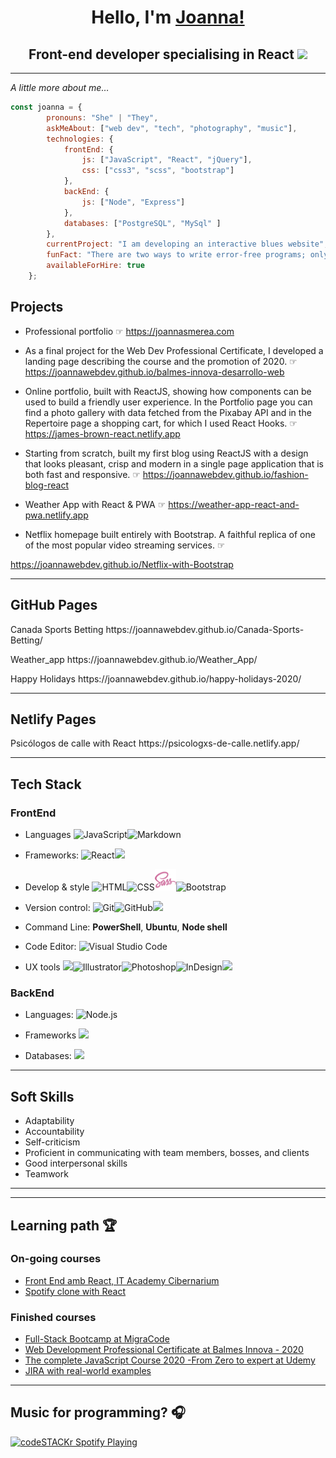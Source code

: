 <h1 align='center'>Hello, I'm <a href="https://joannasmerea.com/"> Joanna!</a></h1>
<h2 align='center' style='text-transform:italic;'>Front-end developer specialising in React&nbsp;<img src="https://media.giphy.com/media/WUlplcMpOCEmTGBtBW/giphy.gif" width="30"></h2>

---
*A little more about me…*

```js
const joanna = {   
        pronouns: "She" | "They",
        askMeAbout: ["web dev", "tech", "photography", "music"],
        technologies: {
            frontEnd: {
                js: ["JavaScript", "React", "jQuery"],
                css: ["css3", "scss", "bootstrap"]
            },
            backEnd: {
                js: ["Node", "Express"]
            },
            databases: ["PostgreSQL", "MySql" ]
        },
        currentProject: "I am developing an interactive blues website",
        funFact: "There are two ways to write error-free programs; only the third one works",
        availableForHire: true
    };
```



## Projects
* <p>Professional portfolio &#9758; <a href="https://joannasmerea.com" title="Professional portfolio" target="_blank">https://joannasmerea.com</a></p>
* <p>As a final project for the Web Dev Professional Certificate, I developed a landing page describing the course and the promotion of 2020. &#9758; <a href="https://joannawebdev.github.io/balmes-innova-desarrollo-web/" title="Balmes Innova Curso desarrollo web" target="_blank">https://joannawebdev.github.io/balmes-innova-desarrollo-web</a></p>
* <p>Online portfolio, built with ReactJS, showing how components can be used to build a friendly user experience. In the Portfolio page you can find a photo gallery with data fetched from the Pixabay API and in the Repertoire page a shopping cart, for which I used React Hooks. &#9758; <a href="https://james-brown-react.netlify.app/" title="James Brown -React" target="_blank">https://james-brown-react.netlify.app</a></p>
* <p>Starting from scratch, built my first blog using ReactJS with a design that looks pleasant, crisp and modern in a single page application that is both fast and responsive. &#9758; <a href="https://joannawebdev.github.io/fashion-blog-react/" title="Fashion Blog with React" target="_blank">https://joannawebdev.github.io/fashion-blog-react</a></p>   
* <p>Weather App with React & PWA &#9758; <a href="https://weather-app-react-and-pwa.netlify.app/" title="Weather App with React" target="_blank">https://weather-app-react-and-pwa.netlify.app</a></p>
* <p>Netflix homepage built entirely with Bootstrap. A faithful replica of one of the most popular video streaming services. &#9758; <a href="https://joannawebdev.github.io/Netflix-with-Bootstrap/" title="Netflix landpage with Bootstrap" target="_blank">
https://joannawebdev.github.io/Netflix-with-Bootstrap</a></p>



______
## **GitHub Pages**
<p>Canada Sports Betting https://joannawebdev.github.io/Canada-Sports-Betting/</p>
<p>Weather_app https://joannawebdev.github.io/Weather_App/</p>
<p>Happy Holidays https://joannawebdev.github.io/happy-holidays-2020/</p>


______
## **Netlify Pages**
<p>Psicólogos de calle with React https://psicologxs-de-calle.netlify.app/ </p>

______
## **Tech Stack**


### **FrontEnd**

* Languages <img src="https://img.shields.io/badge/-JavaScript-333333?style=flat&amp;logo=javascript" alt="JavaScript"><img src="https://img.shields.io/badge/-Markdown-333333?style=flat&amp;logo=markdown" alt="Markdown">


* Frameworks: <img src="https://img.shields.io/badge/-React-333333?style=flat&amp;logo=react" alt="React"><img src="https://img.shields.io/badge/jquery%20-%230769AD.svg?&style=for-the-badge&logo=jquery&logoColor=white" style="height:20px"/>

* Develop & style <img src="https://img.shields.io/badge/-HTML-333333?style=flat&amp;logo=HTML5" alt="HTML"><img src="https://img.shields.io/badge/-CSS-333333?style=flat&amp;logo=CSS3&amp;logoColor=1572B6" alt="CSS"><img src="https://raw.githubusercontent.com/github/explore/80688e429a7d4ef2fca1e82350fe8e3517d3494d/topics/sass/sass.png" width="34" height="34" class="d-block rounded-1 mr-3 flex-shrink-0" alt="SASS logo"><img src="https://img.shields.io/badge/-Bootstrap-333333?style=flat&amp;logo=bootstrap&amp;logoColor=563D7C" alt="Bootstrap">

* Version control: <img src="https://img.shields.io/badge/-Git-333333?style=flat&amp;logo=git" alt="Git"><img src="https://img.shields.io/badge/-GitHub-333333?style=flat&amp;logo=github" alt="GitHub"><img src="https://img.shields.io/badge/gitlab%20-%23181717.svg?&style=for-the-badge&logo=gitlab&logoColor=white" style="height:20px"/>

* Command Line: **PowerShell**, **Ubuntu**, **Node shell**

* Code Editor: <img src="https://img.shields.io/badge/-Visual%20Studio%20Code-333333?style=flat&amp;logo=visual-studio-code&amp;logoColor=007ACC" alt="Visual Studio Code">
* UX tools <img src="https://img.shields.io/badge/adobe%20xd%20-%23FF26BE.svg?&style=for-the-badge&logo=adobe%20xd&logoColor=white" style="height:20px"/><img src="https://img.shields.io/badge/-Illustrator-333333?style=flat&amp;logo=adobe-illustrator" alt="Illustrator"><img src="https://img.shields.io/badge/-Photoshop-333333?style=flat&amp;logo=adobe-photoshop" alt="Photoshop"><img src="https://img.shields.io/badge/-InDesign-333333?style=flat&amp;logo=adobe-indesign" alt="InDesign"><img src="https://img.shields.io/badge/figma%20-%23F24E1E.svg?&style=for-the-badge&logo=figma&logoColor=white" style="height:20px"/>


### **BackEnd**

* Languages: <img src="https://img.shields.io/badge/-Node.js-333333?style=flat&amp;logo=node.js" alt="Node.js" >

* Frameworks <img src="https://camo.githubusercontent.com/87d8d88ac087f77c5b56509373a2dd49e5439722d7ad59c3f39a577907053152/68747470733a2f2f696d672e736869656c64732e696f2f62616467652f657870726573732e6a732532302d2532333430346435392e7376673f267374796c653d666f722d7468652d6261646765" data-canonical-src="https://img.shields.io/badge/express.js%20-%23404d59.svg?&amp;style=for-the-badge" style="height:20px">

* Databases: <img src="https://img.shields.io/badge/postgres-%23316192.svg?&style=for-the-badge&logo=postgresql&logoColor=white" style="height:20px"/>
______
## Soft Skills
* Adaptability
* Accountability
* Self-criticism
* Proficient in communicating with team members, bosses, and clients
* Good interpersonal skills
* Teamwork
______

______
## Learning path 🏆
### On-going courses
* <a href="https://cibernarium.barcelonactiva.cat/web/guest/ficha-actividad?activityId=1018336">Front End amb React, IT Academy Cibernarium</a>
* <a href="https://www.udemy.com/course/electron-js-y-react-js-creando-un-spotify/">Spotify clone with React</a>


### Finished courses
* <a href="https://migracode.openculturalcenter.org/course/">Full-Stack Bootcamp at MigraCode</a>
* <a href="https://www.balmesinnova.com/cursos/confeccion-publicacion-paginas-web/">Web Development Professional Certificate at Balmes Innova - 2020</a>
* <a href="https://www.udemy.com/course/the-complete-javascript-course/"> The complete JavaScript Course 2020 -From Zero to expert at Udemy </a>
* <a href="https://www.udemy.com/course/the-complete-guide-to-jira-with-real-world-examples/">JIRA with real-world examples</a>

______
## **Music for programming?** 🎧
<p><a href="https://youtu.be/M5QY2_8704o" rel="nofollow"><img src="https://camo.githubusercontent.com/114599f102866afdf7625dbd3362fa19b82e74d7746a49716fc8879df93b5077/68747470733a2f2f6e6f772d706c6179696e672d636f6465737461636b722e76657263656c2e6170702f6170692f73706f746966792d706c6179696e67" alt="codeSTACKr Spotify Playing" width="350" data-canonical-src="https://now-playing-codestackr.vercel.app/api/spotify-playing" style="max-width:100%;"></a></p>










